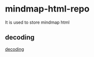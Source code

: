 # mindmap-html-repo
It is used to store mindmap html   

## decoding
[decoding](https://refined-github-html-preview.kidonng.workers.dev/YuChenSSR/mindmap-html-repo/raw/refs/heads/main/decoding.html)